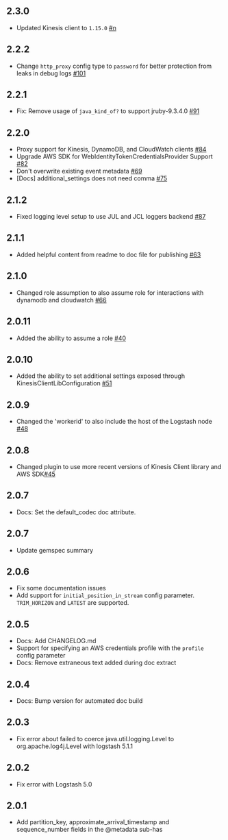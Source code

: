 ## 2.3.0
  - Updated Kinesis client to `1.15.0` [#n](https://github.com/logstash-plugins/logstash-input-kinesis/pull/n)

## 2.2.2
  - Change `http_proxy` config type to `password` for better protection from leaks in debug logs [#101](https://github.com/logstash-plugins/logstash-input-kinesis/pull/101)

## 2.2.1
  - Fix: Remove usage of `java_kind_of?` to support jruby-9.3.4.0 [#91](https://github.com/logstash-plugins/logstash-input-kinesis/pull/91)

## 2.2.0
- Proxy support for Kinesis, DynamoDB, and CloudWatch clients [#84](https://github.com/logstash-plugins/logstash-input-kinesis/issues/84)
- Upgrade AWS SDK for WebIdentityTokenCredentialsProvider Support [#82](https://github.com/logstash-plugins/logstash-input-kinesis/issues/82)
- Don't overwrite existing event metadata [#69](https://github.com/logstash-plugins/logstash-input-kinesis/issues/69)
- [Docs] additional_settings does not need comma [#75](https://github.com/logstash-plugins/logstash-input-kinesis/issues/75)

## 2.1.2
  - Fixed logging level setup to use JUL and JCL loggers backend [#87](https://github.com/logstash-plugins/logstash-input-kinesis/issues/87)

## 2.1.1
  - Added helpful content from readme to doc file for publishing [#63](https://github.com/logstash-plugins/logstash-input-kinesis/pull/63)

## 2.1.0
  - Changed role assumption to also assume role for interactions with dynamodb and cloudwatch [#66](https://github.com/logstash-plugins/logstash-input-kinesis/pull/66)

## 2.0.11
  - Added the ability to assume a role [#40](https://github.com/logstash-plugins/logstash-input-kinesis/pull/40)

## 2.0.10
  - Added the ability to set additional settings exposed through KinesisClientLibConfiguration [#51](https://github.com/logstash-plugins/logstash-input-kinesis/pull/51)

## 2.0.9
  - Changed the 'workerid' to also include the host of the Logstash node [#48](https://github.com/logstash-plugins/logstash-input-kinesis/pull/48)

## 2.0.8
  - Changed plugin to use more recent versions of Kinesis Client library and AWS SDK[#45](https://github.com/logstash-plugins/logstash-input-kinesis/pull/45)

## 2.0.7
  - Docs: Set the default_codec doc attribute.

## 2.0.7
  - Update gemspec summary

## 2.0.6
 - Fix some documentation issues
 - Add support for `initial_position_in_stream` config parameter. `TRIM_HORIZON` and `LATEST` are supported.

## 2.0.5
 - Docs: Add CHANGELOG.md
 - Support for specifying an AWS credentials profile with the `profile` config parameter
 - Docs: Remove extraneous text added during doc extract

## 2.0.4
 -  Docs: Bump version for automated doc build

## 2.0.3
 -  Fix error about failed to coerce java.util.logging.Level to org.apache.log4j.Level with logstash 5.1.1

## 2.0.2
 -  Fix error with Logstash 5.0
 
## 2.0.1
 -  Add partition_key, approximate_arrival_timestamp and sequence_number fields in the @metadata sub-has
